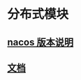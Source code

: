 # 分布式模块

## [nacos 版本说明](https://github.com/alibaba/spring-cloud-alibaba/wiki/%E7%89%88%E6%9C%AC%E8%AF%B4%E6%98%8E)

## [文档](https://spring-cloud-alibaba-group.github.io/github-pages/hoxton/en-us/index.html#_spring_cloud_alibaba_dubbo)

